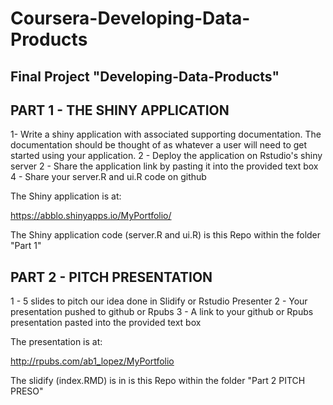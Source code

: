 # Coursera-Developing-Data-Products
## Final Project "Developing-Data-Products"

## PART 1 - THE SHINY APPLICATION

1- Write a shiny application with associated supporting documentation. The documentation should be thought of as whatever a user will need to get started using your application.
2 - Deploy the application on Rstudio's shiny server
2 - Share the application link by pasting it into the provided text box
4 - Share your server.R and ui.R code on github

The Shiny application is at:

https://abblo.shinyapps.io/MyPortfolio/

The Shiny application code (server.R and ui.R) is this Repo within the folder "Part 1" 

## PART 2 - PITCH PRESENTATION

1 - 5 slides to pitch our idea done in Slidify or Rstudio Presenter
2 - Your presentation pushed to github or Rpubs
3 - A link to your github or Rpubs presentation pasted into the provided text box

The presentation is at:

http://rpubs.com/ab1_lopez/MyPortfolio

The slidify (index.RMD) is in is this Repo within the folder "Part 2 PITCH PRESO" 
